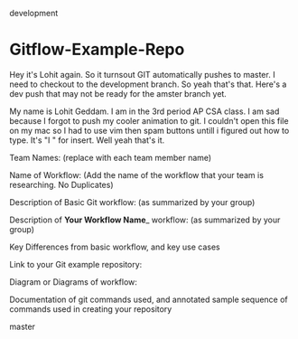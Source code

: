 development
# Gitflow-Example-Repo
Hey it's Lohit again. So it turnsout GIT automatically pushes to master. I need to checkout to the development branch. So yeah that's that. Here's a dev push that may not be ready for the amster branch yet.




My name is Lohit Geddam. I am in the 3rd period AP CSA class. I am sad because I forgot to push my cooler animation to git. I couldn't open this file on my mac so I had to use vim then spam buttons untill i figured out how to type. It's "I " for insert. Well yeah that's it.

Team Names:  (replace with each team member name)

Name of Workflow:  (Add the name of the workflow that your team is researching. No Duplicates)

Description of Basic Git workflow: (as summarized by your group)

Description of __Your Workflow Name___ workflow: (as summarized by your group)

Key Differences from basic workflow, and key use cases

Link to your Git example repository:

Diagram or Diagrams of workflow:

Documentation of git commands used, and annotated sample sequence of commands used in creating your repository





 
master
